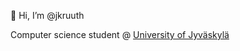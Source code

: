 👋 Hi, I’m @jkruuth

Computer science student @ <a href="https://www.jyu.fi/fi">University of Jyväskylä</a>

<!---
jkruuth/jkruuth is a ✨ special ✨ repository because its `README.md` (this file) appears on your GitHub profile.
You can click the Preview link to take a look at your changes.
--->
